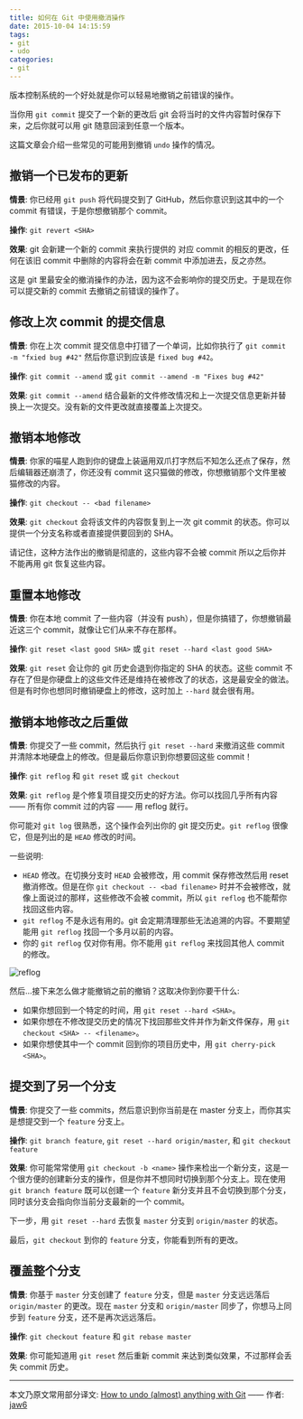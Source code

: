 ```yaml
---
title: 如何在 Git 中使用撤消操作
date: 2015-10-04 14:15:59
tags:
- git
- udo
categories:
- git
---
```


版本控制系统的一个好处就是你可以轻易地撤销之前错误的操作。

当你用 `git commit` 提交了一个新的更改后 git 会将当时的文件内容暂时保存下来，之后你就可以用 git 随意回滚到任意一个版本。

这篇文章会介绍一些常见的可能用到撤销 `undo` 操作的情况。

## <span>撤销一个已发布的更新</span>

**情景**: 你已经用 `git push` 将代码提交到了 GitHub，然后你意识到这其中的一个 commit 有错误，于是你想撤销那个 commit。

**操作**: `git revert <SHA>`

**效果**: git 会新建一个新的 commit 来执行提供的 <SHA> 对应 commit 的相反的更改，任何在该旧 commit 中删除的内容将会在新 commit 中添加进去，反之亦然。

这是 git 里最安全的撤消操作的办法，因为这不会影响你的提交历史。于是现在你可以提交新的 commit 去撤销之前错误的操作了。

## <span>修改上次 commit 的提交信息</span>

**情景**: 你在上次 commit 提交信息中打错了一个单词，比如你执行了 `git commit -m "fxied bug #42"` 然后你意识到应该是 `fixed bug #42`。

**操作**: `git commit --amend` 或 `git commit --amend -m "Fixes bug #42"`

**效果**: `git commit --amend` 结合最新的文件修改情况和上一次提交信息更新并替换上一次提交。没有新的文件更改就直接覆盖上次提交。

## <span>撤销本地修改</span>

**情景**: 你家的喵星人跑到你的键盘上装逼用双爪打字然后不知怎么还点了保存，然后编辑器还崩溃了，你还没有 commit 这只猫做的修改，你想撤销那个文件里被猫修改的内容。

**操作**: `git checkout -- <bad filename>`

**效果**: `git checkout` 会将该文件的内容恢复到上一次 git commit 的状态。你可以提供一个分支名称或者直接提供要回到的 SHA。

请记住，这种方法作出的撤销是彻底的，这些内容不会被 commit 所以之后你并不能再用 git 恢复这些内容。

## <span>重置本地修改</span>

**情景**: 你在本地 commit 了一些内容（并没有 push），但是你搞错了，你想撤销最近这三个 commit，就像让它们从来不存在那样。

**操作**: `git reset <last good SHA>` 或 `git reset --hard <last good SHA>`

**效果**: `git reset` 会让你的 git 历史会退到你指定的 SHA 的状态。这些 commit 不存在了但是你硬盘上的这些文件还是维持在被修改了的状态，这是最安全的做法。但是有时你也想同时撤销硬盘上的修改，这时加上 `--hard` 就会很有用。

## <span>撤销本地修改之后重做</span>

**情景**: 你提交了一些 commit，然后执行 `git reset --hard` 来撤消这些 commit 并清除本地硬盘上的修改。但是最后你意识到你想要回这些 commit！

**操作**: `git reflog` 和 `git reset` 或 `git checkout`

**效果**: `git reflog` 是个修复项目提交历史的好方法。你可以找回几乎所有内容 —— 所有你 commit 过的内容 —— 用 reflog 就行。

你可能对 `git log` 很熟悉，这个操作会列出你的 git 提交历史。`git reflog` 很像它，但是列出的是 `HEAD` 修改的时间。

一些说明:

- `HEAD` 修改。在切换分支时 `HEAD` 会被修改，用 commit 保存修改然后用 reset 撤消修改。但是在你 `git checkout -- <bad filename>` 时并不会被修改，就像上面说过的那样，这些修改不会被 commit，所以 `git reflog` 也不能帮你找回这些内容。
- `git reflog` 不是永远有用的。git 会定期清理那些无法追溯的内容。不要期望能用 `git reflog` 找回一个多月以前的内容。
- 你的 `git reflog` 仅对你有用。你不能用 `git reflog` 来找回其他人 commit 的修改。

![reflog](https://cloud.githubusercontent.com/assets/2077/6953866/f6b9f054-d891-11e4-8c53-838eff9f40ae.png)

然后...接下来怎么做才能撤销之前的撤销？这取决你到你要干什么:

- 如果你想回到一个特定的时间，用 `git reset --hard <SHA>`。
- 如果你想在不修改提交历史的情况下找回那些文件并作为新文件保存，用 `git checkout <SHA> -- <filename>`。
- 如果你想使其中一个 commit 回到你的项目历史中，用 `git cherry-pick <SHA>`。

## <span>提交到了另一个分支</span>

**情景**: 你提交了一些 commits，然后意识到你当前是在 master 分支上，而你其实是想提交到一个 `feature` 分支上。

**操作**: `git branch feature`, `git reset --hard origin/master`, 和 `git checkout feature`

**效果**: 你可能常常使用 `git checkout -b <name>` 操作来检出一个新分支，这是一个很方便的创建新分支的操作，但是你并不想同时切换到那个分支上。现在使用 `git branch feature` 既可以创建一个 `feature` 新分支并且不会切换到那个分支，同时该分支会指向你当前分支最新的一个 commit。

下一步，用 `git reset --hard` 去恢复 `master` 分支到 `origin/master` 的状态。

最后，`git checkout` 到你的 `feature` 分支，你能看到所有的更改。

## <span>覆盖整个分支</span>

**情景**: 你基于 `master` 分支创建了 `feature` 分支，但是 `master` 分支远远落后 `origin/master` 的更改。现在 `master` 分支和 `origin/master` 同步了，你想马上同步到 `feature` 分支，还不是再次远远落后。

**操作**: `git checkout feature` 和 `git rebase master`

**效果**: 你可能知道用 `git reset` 然后重新 commit 来达到类似效果，不过那样会丢失 commit 历史。

---

本文乃原文常用部分译文: [How to undo (almost) anything with Git](https://github.com/blog/2019-how-to-undo-almost-anything-with-git) —— 作者: [jaw6](https://github.com/jaw6)
